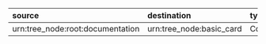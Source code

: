 | source                           | destination              | type     | attribute   |
|:---------------------------------|:-------------------------|:---------|:------------|
| urn:tree_node:root:documentation | urn:tree_node:basic_card | Contains |             |
